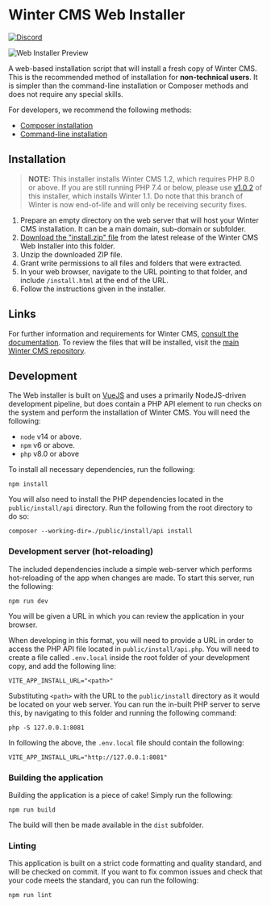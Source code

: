 # Winter CMS Web Installer

[![Discord](https://img.shields.io/discord/816852513684193281?label=discord&style=flat-square)](https://discord.gg/D5MFSPH6Ux)

![Web Installer Preview](https://raw.githubusercontent.com/wintercms/web-installer/main/.github/web-installer.jpg)

A web-based installation script that will install a fresh copy of Winter CMS. This is the recommended method of installation for **non-technical users**. It is simpler than the command-line installation or Composer methods and does not require any special skills.

For developers, we recommend the following methods:

- [Composer installation](https://wintercms.com/docs/v1.2/docs/architecture/using-composer#installing-winter-via-composer)
- [Command-line installation](https://github.com/wintercms/cli)

## Installation

> **NOTE:** This installer installs Winter CMS 1.2, which requires PHP 8.0 or above. If you are still running PHP 7.4 or below, please use [v1.0.2](https://github.com/wintercms/web-installer/releases/download/v1.0.2/install.zip) of this installer, which installs Winter 1.1. Do note that this branch of Winter is now end-of-life and will only be receiving security fixes.

1. Prepare an empty directory on the web server that will host your Winter CMS installation. It can be a main domain, sub-domain or subfolder.
2. [Download the "install.zip" file](https://github.com/wintercms/web-installer/releases/latest) from the latest release of the Winter CMS Web Installer into this folder.
3. Unzip the downloaded ZIP file.
4. Grant write permissions to all files and folders that were extracted.
5. In your web browser, navigate to the URL pointing to that folder, and include `/install.html` at the end of the URL.
6. Follow the instructions given in the installer.

## Links

For further information and requirements for Winter CMS, [consult the documentation](https://wintercms.com/docs). To review the files that will be installed, visit the [main Winter CMS repository](https://github.com/wintercms/winter).

## Development

The Web installer is built on [VueJS](https://vuejs.org) and uses a primarily NodeJS-driven development pipeline, but does
contain a PHP API element to run checks on the system and perform the installation of Winter CMS. You will need the following:

- `node` v14 or above.
- `npm` v6 or above.
- `php` v8.0 or above

To install all necessary dependencies, run the following:

```
npm install
```

You will also need to install the PHP dependencies located in the `public/install/api` directory. Run the following from the root directory to do so:

```
composer --working-dir=./public/install/api install
```


### Development server (hot-reloading)

The included dependencies include a simple web-server which performs hot-reloading of the app when changes are made. To start this server, run the following:

```
npm run dev
```

You will be given a URL in which you can review the application in your browser.

When developing in this format, you will need to provide a URL in order to access the PHP API file located in `public/install/api.php`. You will need to create a file called `.env.local` inside the root folder of your development copy, and add the following line:

```
VITE_APP_INSTALL_URL="<path>"
```

Substituting `<path>` with the URL to the `public/install` directory as it would be located on your web server. You can run the in-built PHP server to serve this, by navigating to this folder and running the following command:

```
php -S 127.0.0.1:8081
```

In following the above, the `.env.local` file should contain the following:

```
VITE_APP_INSTALL_URL="http://127.0.0.1:8081"
```

### Building the application

Building the application is a piece of cake! Simply run the following:

```
npm run build
```

The build will then be made available in the `dist` subfolder.

### Linting

This application is built on a strict code formatting and quality standard, and will be checked on commit. If you want to fix common issues and check that your code meets the standard, you can run the following:

```
npm run lint
```
